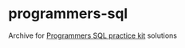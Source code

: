 # programmers-sql
Archive for [Programmers SQL practice kit](https://school.programmers.co.kr/learn/challenges?tab=sql_practice_kit
) solutions